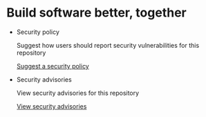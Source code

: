 # Build software better, together

* Security policy

   Suggest how users should report security vulnerabilities for this repository

   [Suggest a security policy](https://github.com/mpreusse/zotero_to_devonthink/security/policy)

* Security advisories

   View security advisories for this repository

  [View security advisories](https://github.com/mpreusse/zotero_to_devonthink/security/advisories)

